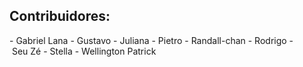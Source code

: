 ## **Contribuidores:**
- Gabriel Lana
- Gustavo
- Juliana
- Pietro
- Randall-chan
- Rodrigo
- Seu Zé
- Stella
- Wellington Patrick


